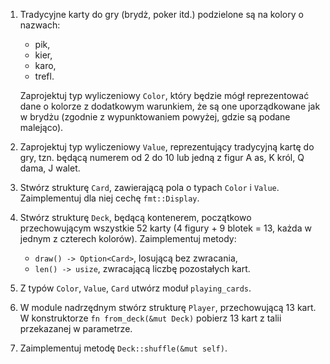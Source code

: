 1. Tradycyjne karty do gry (brydż, poker itd.) podzielone są na kolory o
   nazwach:
    - pik,
    - kier,
    - karo,
    - trefl.

    Zaprojektuj typ wyliczeniowy `Color`, który będzie mógł reprezentować dane
    o kolorze z dodatkowym warunkiem, że są one uporządkowane jak w brydżu
    (zgodnie z wypunktowaniem powyżej, gdzie są podane malejąco).

2. Zaprojektuj typ wyliczeniowy `Value`, reprezentujący tradycyjną kartę do
   gry, tzn. będącą numerem od 2 do 10 lub jedną z figur A as, K król, Q dama,
   J walet.

3. Stwórz strukturę `Card`, zawierającą pola o typach `Color` i `Value`.
   Zaimplementuj dla niej cechę `fmt::Display`.

4. Stwórz strukturę `Deck`, będącą kontenerem, początkowo przechowującym
   wszystkie 52 karty (4 figury + 9 blotek = 13, każda w jednym z czterech
           kolorów). Zaimplementuj metody:
   - `draw() -> Option<Card>`, losującą bez zwracania,
   - `len() -> usize`, zwracającą liczbę pozostałych kart.

5. Z typów `Color`, `Value`, `Card` utwórz moduł `playing_cards`.

6. W module nadrzędnym stwórz strukturę `Player`, przechowującą 13 kart. W
   konstruktorze `fn from_deck(&mut Deck)` pobierz 13 kart z talii przekazanej
   w parametrze.

7. Zaimplementuj metodę `Deck::shuffle(&mut self)`.

